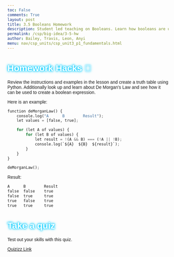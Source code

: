 ```yaml
---
toc: False
comments: True
layout: post
title: 3.5 Booleans Homework
description: Student led teaching on Booleans. Learn how booleans are used in decision-making with logical operators (like less than or greater than).
permalink: /csp/big-idea/3-5-hw
author: Bailey, Travis, Leon, Anyi
menu: nav/csp_units/csp_unit3_p1_fundamentals.html
---
```


<style>
    .left-pattern, .right-pattern {
        position: fixed;
        top: 0;
        width: 200px;
        height: 100%;
        background-image: url('https://cdn.pixabay.com/photo/2022/11/02/22/25/background-7566164_1280.jpg');
        background-repeat: no-repeat;
        background-size: cover;
        z-index: -1;
    }
    .left-pattern {
        left: 0;
    }
    .right-pattern {
        right: 0;
    }
    body {
        font-family: 'Comic Sans MS', cursive, sans-serif;
    }
    h1 {
            color: #ffffff;  
            text-shadow: 
                0 0 3px #00ccff,  
                0 0 6px #00ccff, 
                0 0 10px #00ccff;
        }
</style>

<!-- Left and right side patterns -->
<div class='left-pattern'></div>
<div class='right-pattern'></div>

<h1>Homework Hacks 📕</h1>
Review the instructions and examples in the lesson and create a truth table using Python. Additionally look up and learn about De Morgan's Law and see how it can be used to create a boolean expression. 

Here is an example:


```python
function deMorganLaw() {
    console.log("A      B        Result");
    let values = [false, true];

    for (let A of values) {
        for (let B of values) {
            let result = !(A && B) === (!A || !B);
            console.log(`${A}  ${B}  ${result}`);
        }
    }
}

deMorganLaw();
```

Result:


```python
A      B        Result
false  false    true
false  true     true
true   false    true
true   true     true
```

<h1>Take a quiz</h1>
Test out your skills with this quiz.

<a href="https://quizizz.com/join/quiz/66f58e14ced426df9b54f913/start?studentShare=true">Quizizz Link</a>
